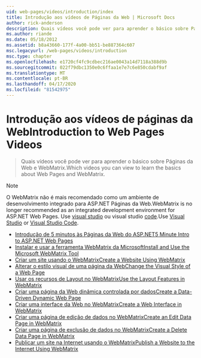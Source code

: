 ```yaml
---
uid: web-pages/videos/introduction/index
title: Introdução aos vídeos de Páginas da Web | Microsoft Docs
author: rick-anderson
description: Quais vídeos você pode ver para aprender o básico sobre Páginas da Web e WebMatrix.
ms.author: riande
ms.date: 05/18/2012
ms.assetid: b8a43660-177f-4a00-bb51-be887364c607
msc.legacyurl: /web-pages/videos/introduction
msc.type: chapter
ms.openlocfilehash: e1720cf4fc9cdbec216ae0043a14d7118a388d9b
ms.sourcegitcommit: 022f79dbc1350e0c6ffaa1e7e7c6e850cdabf9af
ms.translationtype: MT
ms.contentlocale: pt-BR
ms.lasthandoff: 04/17/2020
ms.locfileid: "81542975"
---
```

# <a name="introduction-to-web-pages-videos"></a><span data-ttu-id="f764d-103">Introdução aos vídeos de páginas da Web</span><span class="sxs-lookup"><span data-stu-id="f764d-103">Introduction to Web Pages Videos</span></span>

> <span data-ttu-id="f764d-104">Quais vídeos você pode ver para aprender o básico sobre Páginas da Web e WebMatrix.</span><span class="sxs-lookup"><span data-stu-id="f764d-104">Which videos you can view to learn the basics about Web Pages and WebMatrix.</span></span>

> [!NOTE] 
> <span data-ttu-id="f764d-105">O WebMatrix não é mais recomendado como um ambiente de desenvolvimento integrado para ASP.NET Páginas da Web.</span><span class="sxs-lookup"><span data-stu-id="f764d-105">WebMatrix is no longer recommended as an integrated development environment for ASP.NET Web Pages.</span></span> <span data-ttu-id="f764d-106">Use [visual studio](xref:web-pages/overview/getting-started/program-asp-net-web-pages-in-visual-studio) ou visual studio [code](https://code.visualstudio.com/).</span><span class="sxs-lookup"><span data-stu-id="f764d-106">Use [Visual Studio](xref:web-pages/overview/getting-started/program-asp-net-web-pages-in-visual-studio) or [Visual Studio Code](https://code.visualstudio.com/).</span></span>

- [<span data-ttu-id="f764d-107">Introdução de 5 minutos às Páginas da Web do ASP.NET</span><span class="sxs-lookup"><span data-stu-id="f764d-107">5 Minute Intro to ASP.NET Web Pages</span></span>](5-minute-introduction-to-aspnet-web-pages.md)
- [<span data-ttu-id="f764d-108">Instalar e usar a ferramenta WebMatrix da Microsoft</span><span class="sxs-lookup"><span data-stu-id="f764d-108">Install and Use the Microsoft WebMatrix Tool</span></span>](install-and-use-the-microsoft-webmatrix-tool.md)
- [<span data-ttu-id="f764d-109">Criar um site usando o WebMatrix</span><span class="sxs-lookup"><span data-stu-id="f764d-109">Create a Website Using WebMatrix</span></span>](create-a-website-using-webmatrix.md)
- [<span data-ttu-id="f764d-110">Alterar o estilo visual de uma página da Web</span><span class="sxs-lookup"><span data-stu-id="f764d-110">Change the Visual Style of a Web Page</span></span>](change-the-visual-style-of-a-web-page.md)
- [<span data-ttu-id="f764d-111">Usar os recursos de Layout no WebMatrix</span><span class="sxs-lookup"><span data-stu-id="f764d-111">Use the Layout Features in WebMatrix</span></span>](use-the-layout-features-in-webmatrix.md)
- [<span data-ttu-id="f764d-112">Criar uma página da Web dinâmica controlada por dados</span><span class="sxs-lookup"><span data-stu-id="f764d-112">Create a Data-Driven Dynamic Web Page</span></span>](create-a-data-driven-dynamic-web-page.md)
- [<span data-ttu-id="f764d-113">Criar uma interface da Web no WebMatrix</span><span class="sxs-lookup"><span data-stu-id="f764d-113">Create a Web Interface in WebMatrix</span></span>](create-a-web-interface-in-webmatrix.md)
- [<span data-ttu-id="f764d-114">Criar uma página de edição de dados no WebMatrix</span><span class="sxs-lookup"><span data-stu-id="f764d-114">Create an Edit Data Page in WebMatrix</span></span>](create-an-edit-data-page-in-webmatrix.md)
- [<span data-ttu-id="f764d-115">Criar uma página de exclusão de dados no WebMatrix</span><span class="sxs-lookup"><span data-stu-id="f764d-115">Create a Delete Data Page in WebMatrix</span></span>](create-a-delete-data-page-in-webmatrix.md)
- [<span data-ttu-id="f764d-116">Publicar um site na Internet usando o WebMatrix</span><span class="sxs-lookup"><span data-stu-id="f764d-116">Publish a Website to the Internet Using WebMatrix</span></span>](publish-a-website-to-the-internet-using-webmatrix.md)
